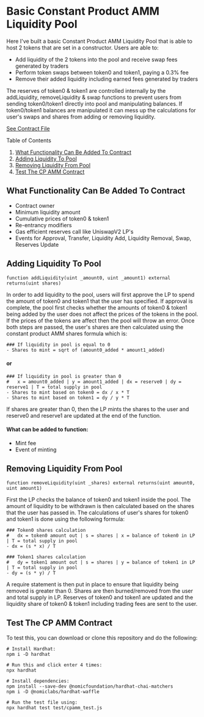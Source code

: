 # Basic Constant Product AMM Liquidity Pool

Here I've built a basic Constant Product AMM Liquidity Pool that is able to host 2 tokens that are set in a constructor. Users are able to:

- Add liquidity of the 2 tokens into the pool and receive swap fees generated by traders
- Perform token swaps between token0 and token1, paying a 0.3% fee
- Remove their added liquidity including earned fees generated by traders

The reserves of token0 & token1 are controlled internally by the addLiquidity, removeLiquidity & swap functions to prevent users from sending token0/token1 directly into pool and manipulating balances. If token0/token1 balances are manipulated it can mess up the calculations for user's swaps and shares from adding or removing liquidity.

[See Contract File](contracts/CPAMM.sol)

<!-- TABLE OF CONTENTS -->

  <summary>Table of Contents</summary>
  <ol>
    <li><a href="#what-functionality-can-be-added-to-contract">What Functionality Can Be Added To Contract</a></li>
    <li><a href="#adding-liquidity-to-pool">Adding Liquidity To Pool</a></li>
    <li><a href="#removing-liquidity-from-pool">Removing Liquidity From Pool</a></li>
    <li><a href="#test-the-cp-amm-contract">Test The CP AMM Contract</a></li>
  </ol>

## What Functionality Can Be Added To Contract

- Contract owner
- Minimum liquidity amount
- Cumulative prices of token0 & token1
- Re-entrancy modifiers
- Gas efficient reserves call like UniswapV2 LP's
- Events for Approval, Transfer, Liquidity Add, Liquidity Removal, Swap, Reserves Update

## Adding Liquidity To Pool

```shell
function addLiquidity(uint _amount0, uint _amount1) external returns(uint shares)
```

In order to add liquidity to the pool, users will first approve the LP to spend the amount of token0 and token1 that the user has specified. If approval is complete, the pool first checks whether the amounts of token0 & token1 being added by the user does not affect the prices of the tokens in the pool. If the prices of the tokens are affect then the pool will throw an error. Once both steps are passed, the user's shares are then calculated using the constant product AMM shares formula which is:

```shell
### If liquidity in pool is equal to 0
- Shares to mint = sqrt of (amount0_added * amount1_added)
```

#### or

```shell
### If liquidity in pool is greater than 0
#   x = amount0_added | y = amount1_added | dx = reserve0 | dy = reserve1 | T = total supply in pool
- Shares to mint based on token0 = dx / x * T
- Shares to mint based on token1 = dy / y * T
```

If shares are greater than 0, then the LP mints the shares to the user and reserve0 and reserve1 are updated at the end of the function.

#### What can be added to function:

- Mint fee
- Event of minting

## Removing Liquidity From Pool

```shell
function removeLiquidity(uint _shares) external returns(uint amount0, uint amount1)
```

First the LP checks the balance of token0 and token1 inside the pool. The amount of liquidity to be withdrawn is then calculated based on the shares that the user has passed in. The calculations of user's shares for token0 and token1 is done using the following formula:

```shell
### Token0 shares calculation
#   dx = token0 amount out | s = shares | x = balance of token0 in LP | T = total supply in pool
- dx = (s * x) / T

### Token1 shares calculation
#   dy = token1 amount out | s = shares | y = balance of token1 in LP | T = total supply in pool
- dy = (s * y) / T
```

A require statement is then put in place to ensure that liquidity being removed is greater than 0. Shares are then burned/removed from the user and total supply in LP. Reserves of token0 and token1 are updated and the liquidity share of token0 & token1 including trading fees are sent to the user.

## Test The CP AMM Contract

To test this, you can download or clone this repository and do the following:

```shell
# Install Hardhat:
npm i -D hardhat

# Run this and click enter 4 times:
npx hardhat

# Install dependencies:
npm install --save-dev @nomicfoundation/hardhat-chai-matchers
npm i -D @nomiclabs/hardhat-waffle

# Run the test file using:
npx hardhat test test/cpamm_test.js
```
